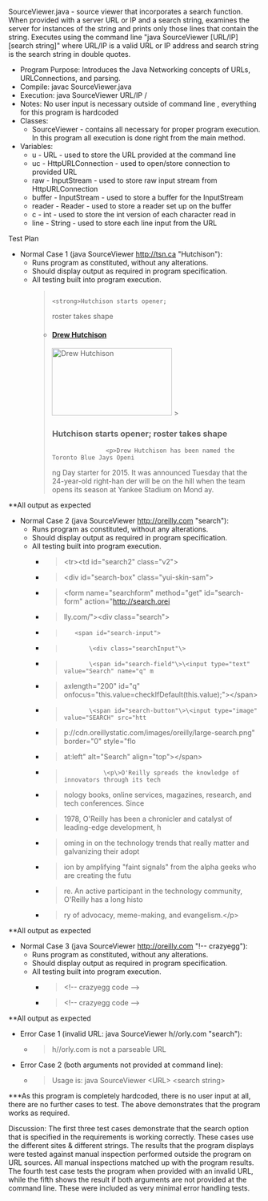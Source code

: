 SourceViewer.java - source viewer that incorporates a search function. When provided with a server URL or IP and a search string, examines the server for instances of the string and prints only those lines that contain the string. Executes using the command line "java SourceViewer [URL/IP] [search string]" where URL/IP is a valid URL or IP address and search string is the search string in double quotes.

- Program Purpose:
		Introduces the Java Networking concepts of URLs, URLConnections, and parsing.
- Compile: javac SourceViewer.java
- Execution: java SourceViewer URL/IP /<search string/>
- Notes: No user input is necessary outside of command line , everything for this program 
		is hardcoded
- Classes: 
	- SourceViewer - contains all necessary for proper program execution.  In this program
				all execution is done right from the main method.
- Variables:
	- u - URL - used to store the URL provided at the command line
	- uc - HttpURLConnection - used to open/store connection to provided URL
	- raw - InputStream - used to store raw input stream from HttpURLConnection
	- buffer - InputStream - used to store a buffer for the InputStream
	- reader - Reader - used to store a reader set up on the buffer
	- c - int - used to store the int version of each character read in
	- line - String - used to store each line input from the URL

Test Plan
- Normal Case 1 (java SourceViewer http://tsn.ca "Hutchison"):
	- Runs program as constituted, without any alterations.
	- Should display output as required in program specification.
	- All testing built into program execution.
		>                                                 <strong>Hutchison starts opener;
		> roster takes shape</strong>
		>
		><li><h4><a href="/related/tag?Tag=Drew Hutchison
		>">Drew Hutchison</a></h4></li>
		>                                        <img title='Drew Hutchison, The Canadian
		> Press' height='135' alt='Drew Hutchison' width='240' align='' src='/polopoly_fs
		>/1.233715.1426645946!/fileimage/httpImage/image.jpg_gen/derivatives/landscape_24
		>0/drew-hutchison.jpg' />
		>    ><h3>Hutchison starts opener; roster takes shape</h3></a>
		>
		>                    <p>Drew Hutchison has been named the Toronto Blue Jays Openi
		>ng Day starter for 2015. It was announced Tuesday that the 24-year-old right-han
		>der will be on the hill when the team opens its season at Yankee Stadium on Mond
		>ay.</p>

**All output as expected

- Normal Case 2 (java SourceViewer http://oreilly.com "search"):
	- Runs program as constituted, without any alterations.
	- Should display output as required in program specification.
	- All testing built into program execution.
		- >\<tr\>\<td id="search2" class="v2"\>
		- >\<div id="search-box" class="yui-skin-sam"\>
		- >\<form name="searchform" method="get" id="search-form" action="http://search.orei
		- >lly.com/"\>\<div class="search"\>
		- >        <span id="search-input">
		- >            \<div class="searchInput"\>
		- >            \<span id="search-field"\>\<input type="text" value="Search" name="q" m
		- >axlength="200" id="q" onfocus="this.value=checkIfDefault(this.value);"\>\</span\>
		- >            \<span id="search-button"\>\<input type="image" value="SEARCH" src="htt
		- >p://cdn.oreillystatic.com/images/oreilly/large-search.png" border="0" style="flo
		- >at:left" alt="Search" align="top"\>\</span\>
		- >                \<p\>O'Reilly spreads the knowledge of innovators through its tech
		- >nology books, online services, magazines, research, and tech conferences. Since
		- >1978, O'Reilly has been a chronicler and catalyst of leading-edge development, h
		- >oming in on the technology trends that really matter and galvanizing their adopt
		- >ion by amplifying "faint signals" from the alpha geeks who are creating the futu
		- >re. An active participant in the technology community, O'Reilly has a long histo
		- >ry of advocacy, meme-making, and evangelism.\</p\>

**All output as expected

- Normal Case 3 (java SourceViewer http://oreilly.com "!-- crazyegg"):
	- Runs program as constituted, without any alterations.
	- Should display output as required in program specification.
	- All testing built into program execution.
		- >\<!-- crazyegg code --\>
		- >\<!-- crazyegg code --\>

**All output as expected

- Error Case 1 (invalid URL: java SourceViewer h//orly.com "search"):
	- >h//orly.com is not a parseable URL
- Error Case 2 (both arguments not provided at command line):
	- >Usage is: java SourceViewer \<URL\> \<search string\>

***As this program is completely hardcoded, there is no user input at all, there are no
further cases to test.  The above demonstrates that the program works as required.

Discussion:
		The first three test cases demonstrate that the search option that is specified 
		in the requirements is working correctly.  These cases use the different sites
		& different strings.  The results that the program displays were tested against
		manual inspection performed outside the program on URL sources.  All manual
		inspections matched up with the program results.
		The fourth test case tests the program when provided with an invalid URL, while
		the fifth shows the result if both arguments are not provided at the command line.
		These were included as very minimal error handling tests.
